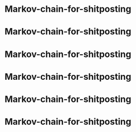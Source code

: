 # Markov-chain-for-shitposting
# Markov-chain-for-shitposting
# Markov-chain-for-shitposting
# Markov-chain-for-shitposting
# Markov-chain-for-shitposting
# Markov-chain-for-shitposting
